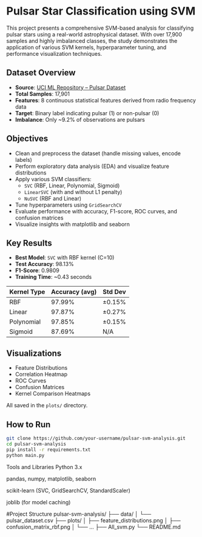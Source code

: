 # Pulsar Star Classification using SVM

This project presents a comprehensive SVM-based analysis for classifying pulsar stars using a real-world astrophysical dataset. With over 17,900 samples and highly imbalanced classes, the study demonstrates the application of various SVM kernels, hyperparameter tuning, and performance visualization techniques.

## Dataset Overview

- **Source**: [UCI ML Repository – Pulsar Dataset](https://archive.ics.uci.edu/ml/datasets/HTRU2)
- **Total Samples**: 17,901
- **Features**: 8 continuous statistical features derived from radio frequency data
- **Target**: Binary label indicating pulsar (1) or non-pulsar (0)
- **Imbalance**: Only ~9.2% of observations are pulsars

## Objectives

- Clean and preprocess the dataset (handle missing values, encode labels)
- Perform exploratory data analysis (EDA) and visualize feature distributions
- Apply various SVM classifiers:
  - `SVC` (RBF, Linear, Polynomial, Sigmoid)
  - `LinearSVC` (with and without L1 penalty)
  - `NuSVC` (RBF and Linear)
- Tune hyperparameters using `GridSearchCV`
- Evaluate performance with accuracy, F1-score, ROC curves, and confusion matrices
- Visualize insights with matplotlib and seaborn

## Key Results

- **Best Model**: `SVC` with RBF kernel (C=10)
- **Test Accuracy**: 98.13%
- **F1-Score**: 0.9809
- **Training Time**: ~0.43 seconds

| Kernel Type | Accuracy (avg) | Std Dev |
|-------------|----------------|---------|
| RBF         | 97.99%         | ±0.15%  |
| Linear      | 97.87%         | ±0.27%  |
| Polynomial  | 97.85%         | ±0.15%  |
| Sigmoid     | 87.69%         | N/A     |

## Visualizations

- Feature Distributions
- Correlation Heatmap
- ROC Curves
- Confusion Matrices
- Kernel Comparison Heatmaps

All saved in the `plots/` directory.

## How to Run

```bash
git clone https://github.com/your-username/pulsar-svm-analysis.git
cd pulsar-svm-analysis
pip install -r requirements.txt
python main.py
```
Tools and Libraries
Python 3.x

pandas, numpy, matplotlib, seaborn

scikit-learn (SVC, GridSearchCV, StandardScaler)

joblib (for model caching)

#Project Structure
pulsar-svm-analysis/
├── data/
│   └── pulsar_dataset.csv
├── plots/
│   ├── feature_distributions.png
│   ├── confusion_matrix_rbf.png
│   └── ...
├── All_svm.py
└── README.md
